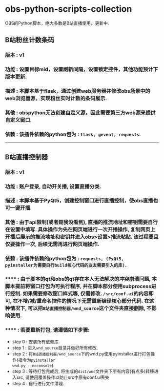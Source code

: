 # obs-python-scripts-collection
OBS的Python脚本，绝大多数是B站直播使用，更新中.

## B站粉丝计数条码
### 版本 : v1
### 功能 : 设置目标mid，设置刷新间隔，设置锁定控件，其他功能预计下版本更新.
### 描述 : 本脚本基于flask，通过创建web服务器并修改obs场景中的web浏览器源，实现粉丝实时计数的条码展示.
### 其他 : obspython无法创建自定义源，因此需要第三方web源来提供自定义窗口.
### 依赖 : 该插件依赖的python包为 : <code>flask, gevent, requests</code>.

<hr>

## B站直播控制器
### 版本 : v1
### 功能 : 账户登录, 自动开关播, 设置直播分类.
### 描述 : 本脚本基于PyQt5，创建控制窗口进行直播控制，使obs直播也可一键开播.
### 其他 : 由于api限制(或者是我没看到), 直播的推流地址和密钥需要自行在设置中填写. 具体操作为先在网页端进行一次开播操作, 复制网页上开播后展示的推流地址和密钥并进入**obs>设置>推流**粘贴. 该过程要且仅要操作一次, 后续无需再进行网页端操作.
### 依赖 : 该插件依赖的python包为 : <code>requests, (PyQt5, pyinstaller为需要自行build核心代码的友友需要引入的库)</code>.
### **** : 由于脚本的qt和obs的qt存在本人无法解决的冲突崩溃问题, 本脚本提前将窗口打包为可执行程序, 并在脚本部分使用subprocess进行控制. 如果需要修改窗口样式等, 仅需修改<code>./src/conf.ui</code>的内容即可, 在不增/减/重命名控件的情况下无需重新编译核心部分代码. **在这种情况下, 可以把<code>B站直播控制器/wnd_source</code>这个文件夹直接删除, 不影响使用**.
### **** : 若要重新打包, 请遵循如下步骤:
+ step 0 : 安装所有依赖库.
+ step 1 : 进入<code>wnd_source</code>目录并做好所有修改.
+ step 2 : 将<code>B站直播控制器/wnd_source</code>下的wnd.py使用pyinstaller进行打包操作(指令为<code>pyinstaller wnd.py --noconsole</code>).
+ step 3 : 等待打包完成后, 将生成的<code>dist/wnd</code>文件夹下所有内容(有点多)转移进入src, 请使用覆盖操作以防止src中原有conf.ui丢失
+ step 4 : 自行进行文件清理.

